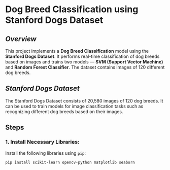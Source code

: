 # <strong>Dog Breed Classification using Stanford Dogs Dataset</strong>

## <em>Overview</em>
This project implements a **Dog Breed Classification** model using the **Stanford Dogs Dataset**. It performs real-time classification of dog breeds based on images and trains two models — **SVM (Support Vector Machine)** and **Random Forest Classifier**. The dataset contains images of 120 different dog breeds.

## <em>Stanford Dogs Dataset</em>
The Stanford Dogs Dataset consists of 20,580 images of 120 dog breeds. It can be used to train models for image classification tasks such as recognizing different dog breeds based on their images.

## <strong>Steps</strong>
### 1. **Install Necessary Libraries**:
Install the following libraries using `pip`:
```bash
pip install scikit-learn opencv-python matplotlib seaborn

